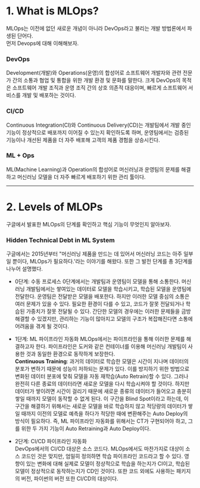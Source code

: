 # 1. What is MLOps?
MLOps는 이전에 없던 새로운 개념이 아니라 DevOps라고 불리는 개발 방법론에서 파생된 단어다.   
먼저 Devops에 대해 이해해보자.

### DevOps
Development(개발)와 Operations(운영)의 합성어로 소프트웨어 개발자와 관련 전문가 간의 소통과 협업 및 통합을 위한 개발 환경 및 문화를 말한다. 크게 DevOps의 목적은 소프트웨어 개발 조직과 운영 조직 간의 상호 의존적 대응이며, 빠르게 소프트웨어 서비스를 개발 및 배포하는 것이다. 

### CI/CD
Continuous Integration(CI)와 Continuous Delivery(CD)는 개발팀에서 개발 중인 기능이 정상적으로 배포까지 이어질 수 있는지 확인하도록 하며, 운영팀에서는 검증된 기능이나 개선된 제품을 더 자주 배포해 고객의 제품 경험을 상승시킨다.   

### ML + Ops
ML(Machine Learning)과 Operation의 합성어로 머신러닝과 운영팀의 문제를 해결하고 머신러닝 모델을 더 자주 빠르게 배포하기 위한 관리 툴이다.

--------------------------

# 2. Levels of MLOPs
구글에서 발표한 MLOps의 단계를 확인하고 핵심 기능이 무엇인지 알아보자.

### Hidden Technical Debt in ML System
구글에서는 2015년부터 "머신러닝 제품을 만드는 데 있어서 머신러닝 코드는 아주 일부일 뿐이다, MLOps가 필요하다.'라는 이야기를 해왔다. 또한 그 발전 단계를 총 3단계를 나누어 설명했다.
- 0단계: 수동 프로세스
0단계에서는 개발팀과 운영팀이 모델을 통해 소통한다. 머신러닝 개발팀에서는 쌓여있는 데이터로 모델을 학습시키고, 학습된 모델을 운영팀에 전달한다. 운영팀은 전달받은 모델을 배포한다. 하지만 이러한 모델 중심의 소통은 여러 문제가 있을 수 있다. 필요한 환경이 다를 수 있고, 코드가 잘못 전달되거나 학습된 가중치가 잘못 전달될 수 있다. 간단한 모델의 경우에는 이러한 문제들을 금방 해결할 수 있겠지만, 관리하는 기능이 많아지고 모델의 구조가 복잡해진다면 소통에 어려움을 겪게 될 것이다. 
- 1단계: ML 파이프라인 자동화
MLOps에서는 파이프라인을 통해 이러한 문제를 해결하고자 한다. 파이프라인은 도커와 같은 컨테이너를 이용해 머신러닝 개발팀이 사용한 것과 동일한 환경으로 동작하게 보장한다.   
**Continuous Training**: 과거의 데이터로 학습한 모델은 시간이 지나며 데이터의 분포가 변하기 때문에 성능이 저하되는 문제가 있다. 이를 방지하기 위한 방법으로 변화된 데이터 분포에 맞춰 모델을 자동 재학습(Auto Retrain)할 수 있다. 그러나 완전히 다른 종료의 데이터라면 새로운 모델을 다시 학습시켜야 할 것이다. 하지만 데이터가 쌓이려면 시간이 걸리기 때문에 새로운 종류의 데이터가 들어오고 충분히 쌓일 때까지 모델이 동작할 수 없게 된다. 이 구간을 Blind Spot이라고 하는데, 이 구간을 해결하기 위해서는 새로운 모델을 바로 학습하지 않고 적당량의 데이터가 쌓일 때까지 이전의 모델로 예측을 하다가 적당한 때에 변환해주는 Auto Deploy의 방식이 필요하다. 즉, ML 파이프라인 자동화를 위해서는 CT가 구현되어야 하고, 그를 위한 두 가지 기능이 Auto Retraining과 Auto Deploy이다.

- 2단계: CI/CD 파이프라인 자동화   
DevOps에서의 CI/CD 대상은 소스 코드다. MLOps에서도 마찬가지로 대상이 소스 코드인 것은 맞지만, 엄밀히 정의하면 학습 파이프라인 코드라고 할 수 있다. 영향이 있는 변화에 대해 실제로 모델이 정상적으로 학습을 하는지가 CI이고, 학습된 모델이 정상적으로 동작하는지가 CD인 것이다. 또한 코드 외에도 사용하는 패키지의 버전, 파이썬의 버전 또한 CI/CD의 대상이다.
